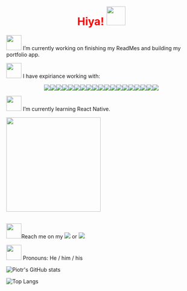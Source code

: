 
<div align='center'><h1 style="color:#fc0303;"> Hiya! <img style='width: 50px' src='https://c.tenor.com/SNL9_xhZl9oAAAAi/waving-hand-joypixels.gif'>
</h1></div>

<img style='width: 40px' src='https://c.tenor.com/tKYbGz3wNCAAAAAi/catscafe-penguin.gif'> I’m currently working on finishing my ReadMes and building my portfolio app.<br/>

<img style='width: 40px' src='https://c.tenor.com/MRCIli40TYoAAAAi/under-construction90s-90s.gif'> I have expiriance working with: <br/>
<div align='center'><img src='https://img.shields.io/badge/css3-%231572B6.svg?style=for-the-badge&logo=css3&logoColor=white'><img src='https://img.shields.io/badge/html5-%23E34F26.svg?style=for-the-badge&logo=html5&logoColor=white'><img src='https://img.shields.io/badge/javascript-%23323330.svg?style=for-the-badge&logo=javascript&logoColor=%23F7DF1E'><img src='https://img.shields.io/badge/python-3670A0?style=for-the-badge&logo=python&logoColor=ffdd54'><img src='https://img.shields.io/badge/django-%23092E20.svg?style=for-the-badge&logo=django&logoColor=white'><img src='https://img.shields.io/badge/DJANGO-REST-ff1709?style=for-the-badge&logo=django&logoColor=white&color=ff1709&labelColor=gray'><img src='https://img.shields.io/badge/Insomnia-black?style=for-the-badge&logo=insomnia&logoColor=5849BE'><img src='https://img.shields.io/badge/express.js-%23404d59.svg?style=for-the-badge&logo=express&logoColor=%2361DAFB'><img src='https://img.shields.io/badge/JWT-black?style=for-the-badge&logo=JSON%20web%20tokens'><img src='https://img.shields.io/badge/node.js-6DA55F?style=for-the-badge&logo=node.js&logoColor=white'><img src='https://img.shields.io/badge/react-%2320232a.svg?style=for-the-badge&logo=react&logoColor=%2361DAFB'><img src='https://img.shields.io/badge/Semantic%20UI%20React-%2335BDB2.svg?style=for-the-badge&logo=SemanticUIReact&logoColor=white'><img src='https://img.shields.io/badge/yarn-%232C8EBB.svg?style=for-the-badge&logo=yarn&logoColor=white'><img src='https://img.shields.io/badge/react_native-%2320232a.svg?style=for-the-badge&logo=react&logoColor=%2361DAFB'><img src='https://img.shields.io/badge/Visual%20Studio%20Code-0078d7.svg?style=for-the-badge&logo=visual-studio-code&logoColor=white'><img src='https://img.shields.io/badge/heroku-%23430098.svg?style=for-the-badge&logo=heroku&logoColor=white'><img src='https://img.shields.io/badge/netlify-%23000000.svg?style=for-the-badge&logo=netlify&logoColor=#00C7B7'><img src='https://img.shields.io/badge/MongoDB-%234ea94b.svg?style=for-the-badge&logo=mongodb&logoColor=white'><img src='https://img.shields.io/badge/postgres-%23316192.svg?style=for-the-badge&logo=postgresql&logoColor=white'></div>



<img style='width: 40px' src='https://c.tenor.com/QxaNcV-WZTsAAAAi/ketofabrik-ketoonthego.gif'> I’m currently learning React Native.<br/>
<div align='left'><img style='width: 250px' src='https://c.tenor.com/F1XAiC9HVBMAAAAd/coding-codingisfun.gif'></div><br/>

<img style='width: 40px' src='https://c.tenor.com/hJGG4zkc4kYAAAAi/postbox-objects.gif'>Reach me on my  <a href="mailto:piotr.jankowski2204@gmail.com?subject=Hi! I seen your GitHub repo!"><img src="https://img.shields.io/badge/Gmail-D14836?style=for-the-badge&logo=gmail&logoColor=white"/></a>  or  <a href="https://www.linkedin.com/in/piotr-jankowski2204/"><img src="https://img.shields.io/badge/linkedin-%230077B5.svg?style=for-the-badge&logo=linkedin&logoColor=white"/></a><br/>

<img style='width: 40px' src='https://c.tenor.com/DcDYpWonGbIAAAAi/budding-pop-cute.gif'> Pronouns: He / him / his <br/>

![Piotr's GitHub stats](https://github-readme-stats.vercel.app/api?username=janek2204&show_icons=true&theme=noctis_minimus)

![Top Langs](https://github-readme-stats.vercel.app/api/top-langs/?username=janek2204&show_icons=true&theme=noctis_minimus)


